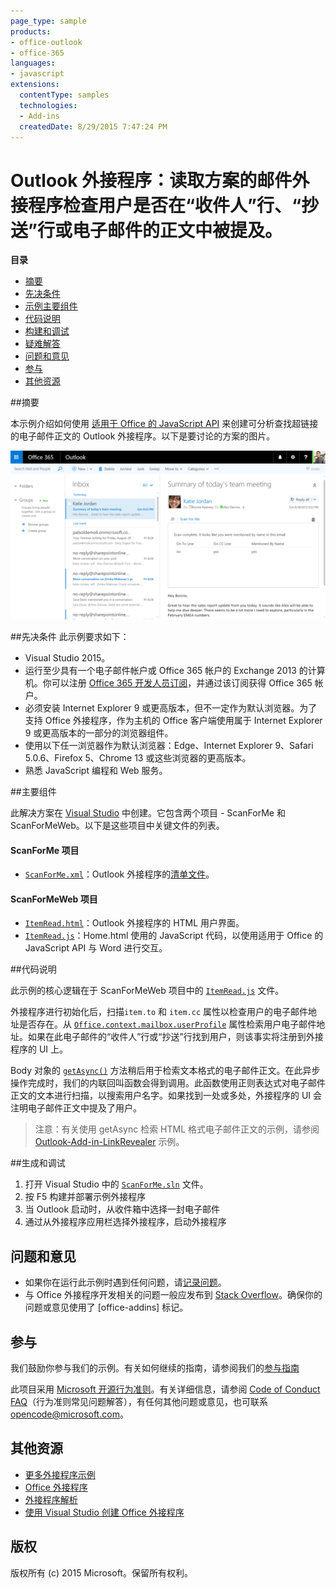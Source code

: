 ```yaml
---
page_type: sample
products:
- office-outlook
- office-365
languages:
- javascript
extensions:
  contentType: samples
  technologies:
  - Add-ins
  createdDate: 8/29/2015 7:47:24 PM
---
```

# <a name="outlook-add-in-a-mail-add-in-for-a-read-scenario-that-checks-whether-the-user-is-mentioned-on-the-to-line-cc-line-or-body-of-an-email"></a>Outlook 外接程序：读取方案的邮件外接程序检查用户是否在“收件人”行、“抄送”行或电子邮件的正文中被提及。

**目录**

* [摘要](#summary)
* [先决条件](#prerequisites)
* [示例主要组件](#components)
* [代码说明](#codedescription)
* [构建和调试](#build)
* [疑难解答](#troubleshooting)
* [问题和意见](#questions)
* [参与](#contribute)
* [其他资源](#additional-resources)

<a name="summary"></a>
##<a name="summary"></a>摘要

本示例介绍如何使用 [适用于 Office 的 JavaScript API](https://msdn.microsoft.com/library/b27e70c3-d87d-4d27-85e0-103996273298(v=office.15)) 来创建可分析查找超链接的电子邮件正文的 Outlook 外接程序。以下是要讨论的方案的图片。

 ![](../readme-images/screenshot1.PNG)

<a name="prerequisites"></a>
##<a name="prerequisites"></a>先决条件
此示例要求如下：  

  - Visual Studio 2015。  
  - 运行至少具有一个电子邮件帐户或 Office 365 帐户的 Exchange 2013 的计算机。你可以注册 [Office 365 开发人员订阅](https://aka.ms/devprogramsignup)，并通过该订阅获得 Office 365 帐户。
  - 必须安装 Internet Explorer 9 或更高版本，但不一定作为默认浏览器。为了支持 Office 外接程序，作为主机的 Office 客户端使用属于 Internet Explorer 9 或更高版本的一部分的浏览器组件。
  - 使用以下任一浏览器作为默认浏览器：Edge、Internet Explorer 9、Safari 5.0.6、Firefox 5、Chrome 13 或这些浏览器的更高版本。
  - 熟悉 JavaScript 编程和 Web 服务。

<a name="components"></a>
##<a name="key-components"></a>主要组件

此解决方案在 [Visual Studio](https://msdn.microsoft.com/library/office/fp179827.aspx#Tools_CreatingWithVS) 中创建。它包含两个项目 - ScanForMe 和 ScanForMeWeb。以下是这些项目中关键文件的列表。 
#### <a name="scanforme-project"></a>ScanForMe 项目

* [```ScanForMe.xml```](/ScanForMe/ScanForMeManifest/ScanForMe.xml)：Outlook 外接程序的[清单文件](https://dev.office.com/docs/add-ins/outlook/manifests/manifests)。

#### <a name="scanformeweb-project"></a>ScanForMeWeb 项目

* [```ItemRead.html```](/ScanForMeWeb/ItemRead.html)：Outlook 外接程序的 HTML 用户界面。
* [```ItemRead.js```](/ScanForMeWeb/ItemRead.js)：Home.html 使用的 JavaScript 代码，以使用适用于 Office 的 JavaScript API 与 Word 进行交互。 


<a name="codedescription"></a>
##<a name="description-of-the-code"></a>代码说明

此示例的核心逻辑在于 ScanForMeWeb 项目中的 [```ItemRead.js```](/ScanForMeWeb/ItemRead.js) 文件。 

外接程序进行初始化后，扫描`item.to` 和 `item.cc` 属性以检查用户的电子邮件地址是否存在。从 [```Office.context.mailbox.userProfile```](https://dev.office.com/reference/add-ins/outlook/Office.context.mailbox.userProfile) 属性检索用户电子邮件地址。如果在此电子邮件的“收件人”行或“抄送”行找到用户，则该事实将注册到外接程序的 UI 上。 

Body 对象的 [```getAsync()```](http://dev.office.com/reference/add-ins/outlook/Body) 方法稍后用于检索文本格式的电子邮件正文。在此异步操作完成时，我们的内联回叫函数会得到调用。此函数使用正则表达式对电子邮件正文的文本进行扫描，以搜索用户名字。如果找到一处或多处，外接程序的 UI 会注明电子邮件正文中提及了用户。 

>注意：有关使用 getAsync 检索 HTML 格式电子邮件正文的示例，请参阅 [Outlook-Add-in-LinkRevealer](https://github.com/OfficeDev/Outlook-Add-in-LinkRevealer) 示例。 


<a name="build"></a>
##<a name="build-and-debug"></a>生成和调试
1. 打开 Visual Studio 中的 [```ScanForMe.sln```](ScanForMe.sln) 文件。
2. 按 F5 构建并部署示例外接程序 
3. 当 Outlook 启动时，从收件箱中选择一封电子邮件
4. 通过从外接程序应用栏选择外接程序，启动外接程序

<a name="questions"></a>
## <a name="questions-and-comments"></a>问题和意见

- 如果你在运行此示例时遇到任何问题，请[记录问题](https://github.com/OfficeDev/Outlook-Add-in-ScanForMe/issues)。
- 与 Office 外接程序开发相关的问题一般应发布到 [Stack Overflow](http://stackoverflow.com/questions/tagged/office-addins)。确保你的问题或意见使用了 [office-addins] 标记。


<a name="contribute"></a>
## <a name="contributing"></a>参与 ##
我们鼓励你参与我们的示例。有关如何继续的指南，请参阅我们的[参与指南](./Contributing.md)

此项目采用 [Microsoft 开源行为准则](https://opensource.microsoft.com/codeofconduct/)。有关详细信息，请参阅 [Code of Conduct FAQ](https://opensource.microsoft.com/codeofconduct/faq/)（行为准则常见问题解答），有任何其他问题或意见，也可联系 [opencode@microsoft.com](mailto:opencode@microsoft.com)。


<a name="additional-resources"></a>
## <a name="additional-resources"></a>其他资源 ##

- [更多外接程序示例](https://github.com/OfficeDev?utf8=%E2%9C%93&query=-Add-in)
- [Office 外接程序](https://dev.office.com/reference/add-ins)
- [外接程序解析](https://dev.office.com/docs/add-ins/overview/office-add-ins#StartBuildingApps_AnatomyofApp)
- [使用 Visual Studio 创建 Office 外接程序](https://dev.office.com/docs/add-ins/get-started/create-and-debug-office-add-ins-in-visual-studio)


## <a name="copyright"></a>版权
版权所有 (c) 2015 Microsoft。保留所有权利。